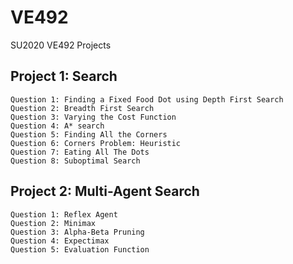# VE492
SU2020 VE492 Projects

## Project 1: Search
    Question 1: Finding a Fixed Food Dot using Depth First Search
    Question 2: Breadth First Search
    Question 3: Varying the Cost Function
    Question 4: A* search
    Question 5: Finding All the Corners
    Question 6: Corners Problem: Heuristic
    Question 7: Eating All The Dots
    Question 8: Suboptimal Search

## Project 2: Multi-Agent Search
    Question 1: Reflex Agent
    Question 2: Minimax
    Question 3: Alpha-Beta Pruning
    Question 4: Expectimax
    Question 5: Evaluation Function
